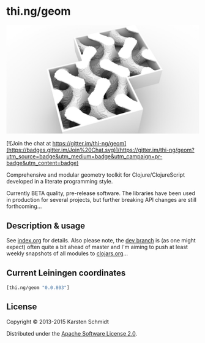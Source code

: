 # thi.ng/geom

![SVO mesh created with geom-voxel module](assets/svo-d7.jpg)

[![Join the chat at https://gitter.im/thi-ng/geom](https://badges.gitter.im/Join%20Chat.svg)](https://gitter.im/thi-ng/geom?utm_source=badge&utm_medium=badge&utm_campaign=pr-badge&utm_content=badge)

Comprehensive and modular geometry toolkit for Clojure/ClojureScript
developed in a literate programming style.

Currently BETA quality, pre-release software. The libraries have been
used in production for several projects, but further breaking API
changes are still forthcoming...

## Description & usage

See [index.org](src/index.org) for details. Also please note, the
[dev branch](https://github.com/thi-ng/geom/tree/develop) is (as one
might expect) often quite a bit ahead of master and I'm aiming to push
at least weekly snapshots of all modules to
[clojars.org](http://clojars.org)...

## Current Leiningen coordinates

```clj
[thi.ng/geom "0.0.803"]
```

## License

Copyright © 2013-2015 Karsten Schmidt

Distributed under the
[Apache Software License 2.0](http://www.apache.org/licenses/LICENSE-2.0).
